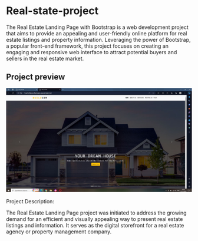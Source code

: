 # Real-state-project
The Real Estate Landing Page with Bootstrap is a web development project that aims to provide an appealing and user-friendly online platform for real estate listings and property information. Leveraging the power of Bootstrap, a popular front-end framework, this project focuses on creating an engaging and responsive web interface to attract potential buyers and sellers in the real estate market.

## Project preview 
![Preview](/screenshot.jpg)

Project Description:

The Real Estate Landing Page project was initiated to address the growing demand for an efficient and visually appealing way to present real estate listings and information. It serves as the digital storefront for a real estate agency or property management company.
